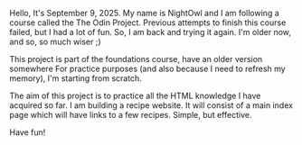 Hello,
It's September 9, 2025. My name is NightOwl and I am following a course called the The Odin Project.
Previous attempts to finish this course failed, but I had a lot of fun.
So, I am back and trying it again. I'm older now, and so, so much wiser ;)

This project is part of the foundations course, have an older version somewhere
For practice purposes (and also because I need to refresh my memory),
I'm starting from scratch.

The aim of this project is to practice all the HTML knowledge I have acquired so far. 
I am building a recipe website. It will consist of a main index page which
will have links to a few recipes. Simple, but effective.

Have fun!